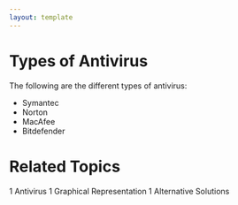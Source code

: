 ```yaml
---
layout: template
---
```

# Types of Antivirus
The following are the different types of antivirus:
- Symantec
- Norton
- MacAfee
- Bitdefender

# Related Topics
1  Antivirus
1  Graphical Representation
1  Alternative Solutions

